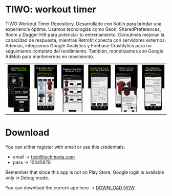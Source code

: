 # TIWO: workout timer

TIWO Workout Timer Repository.
Desarrollado con Kotlin para brindar una experiencia óptima. Usamos tecnologías como Gson, SharedPreferences, Room y Dagger Hilt para potenciar tu entrenamiento. Coroutines mejoran la capacidad de respuesta, mientras Retrofit conecta con servidores externos. Además, integramos Google Analytics y Firebase Crashlytics para un seguimiento completo del rendimiento. También, monetizamos con Google AdMob para mantenernos en movimiento.


<Table>
  <tr>
    <td>
      <img src="https://github.com/FabioAndresSQ/FabioAndresSQ/blob/main/TechModa_Auth.jpg?raw=true" alt="TechModa: Authentication">
    </td>
    <td>
      <img src="https://github.com/FabioAndresSQ/FabioAndresSQ/blob/main/TechModa_Shop.jpg?raw=true" alt="TechModa: Shop List">
    </td>
    <td>
      <img src="https://github.com/FabioAndresSQ/FabioAndresSQ/blob/main/TechModa_Cart.jpg?raw=true" alt="TechModa: Cart">
    </td>
    <td>
      <img src="https://github.com/FabioAndresSQ/FabioAndresSQ/blob/main/TechModa_Contact.jpg?raw=true" alt="TechModa: Authentication">
    </td>
    <td>
      <img src="https://github.com/FabioAndresSQ/FabioAndresSQ/blob/main/TechModa_Details.jpg?raw=true" alt="TechModa: Authentication">
    </td>
    <td>
      <img src="https://github.com/FabioAndresSQ/FabioAndresSQ/blob/main/TechModa_Bill.jpg?raw=true" alt="TechModa: Authentication">
    </td>
  </tr>
</Table>


# Download

You can either register with email or use this credentials:

* email -> test@techmoda.com
* pass -> 12345678

Remember that since this app is not on Play Store, Google login is available only in Debug mode.

You can download the current app here -> 
<a href="https://drive.google.com/file/d/1tu5xv67e31sEnnBQ8QYqOVvZc5omj5VR/view?usp=sharing">DOWNLOAD NOW</a>
